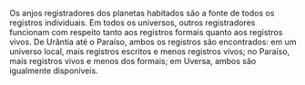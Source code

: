 ﻿Os anjos registradores dos planetas habitados são a fonte de todos os registros individuais. Em todos os universos, outros registradores funcionam com respeito tanto aos registros formais quanto aos registros vivos. De Urântia até o Paraíso, ambos os registros são encontrados: em um universo local, mais registros escritos e menos registros vivos; no Paraíso, mais registros vivos e menos dos formais; em Uversa, ambos são igualmente disponíveis.